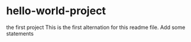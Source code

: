 # hello-world-project
the first project
This is the first alternation for this readme file.
Add some statements
